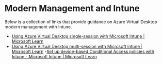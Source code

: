 # Modern Management and Intune
Below is a collection of links that provide guidance on Azure Virtual Desktop modern management with Intune.


- [Using Azure Virtual Desktop single-session with Microsoft Intune | Microsoft Learn](https://learn.microsoft.com/en-us/mem/intune/fundamentals/azure-virtual-desktop)
- [Using Azure Virtual Desktop multi-session with Microsoft Intune | Microsoft Learn](https://learn.microsoft.com/en-us/mem/intune/fundamentals/azure-virtual-desktop-multi-session)
-[Set up device-based Conditional Access policies with Intune - Microsoft Intune | Microsoft Learn ](https://learn.microsoft.com/en-us/mem/intune/protect/create-conditional-access-intune)